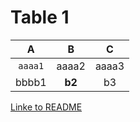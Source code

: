 # Table 1

| A | B | C |
|:-:|:-:|:-:|
| `aaaa1` | aaaa2 | aaaa3 |
| bbbb1 | **b2** | b3|



[Linke to README](README.md)